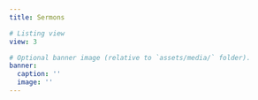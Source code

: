 ```yaml
---
title: Sermons

# Listing view
view: 3

# Optional banner image (relative to `assets/media/` folder).
banner:
  caption: ''
  image: ''
---
```

